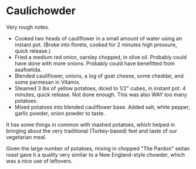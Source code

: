 # Caulichowder

Very rough notes. 

- Cooked two heads of cauliflower in a small amount of water using an instant pot. (Broke into florets, cooked for 2 minutes high pressure, quick release.)
- Fried a medium red onion, oarsley chopped, in olive oil. Probably could have done with more onions. Probably could have benefitted from asafoetida.
- Blended cauliflower, onions, a log of goat cheese, some cheddar, and some parmesan in Vitamix.
- Steamed 3 lbs of yellow potatoes, diced to 1/2" cubes, in instant pot. 4 minutes, quick release. Not done enough. This was also WAY too many potatoes.
- Mixed potatoes into blended cauliflower base. Added salt, white pepper, garlic powder, onion powder to taste.

It  has some things in common with mashed potatoes, which helped in bringing about the very traditional (Turkey-based) feel and taste of our vegetarian meal.

Given the large number of potatoes, mixing in chopped "The Pardon" seitan roast gave it a quality very similar to a New England-style chowder, which was a nice use of leftovers. 

